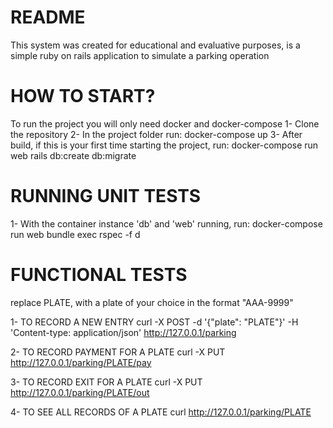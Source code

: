 # README
This system was created for educational and evaluative purposes, is a simple ruby on rails application to simulate a parking operation


# HOW TO START?
To run the project you will only need docker and docker-compose
1- Clone the repository
2- In the project folder run: docker-compose up
3- After build, if this is your first time starting the project, run: docker-compose run web rails db:create db:migrate

# RUNNING UNIT TESTS
1- With the container instance 'db' and 'web' running, run: docker-compose run web bundle exec rspec -f d

# FUNCTIONAL TESTS
replace PLATE, with a plate of your choice in the format "AAA-9999"

1- TO RECORD A NEW ENTRY 
curl -X POST -d '{"plate": "PLATE"}' -H 'Content-type: application/json' http://127.0.0.1/parking

2- TO RECORD PAYMENT FOR A PLATE
curl -X PUT http://127.0.0.1/parking/PLATE/pay

3- TO RECORD EXIT FOR A PLATE
curl -X PUT http://127.0.0.1/parking/PLATE/out

4- TO SEE ALL RECORDS OF A PLATE
curl http://127.0.0.1/parking/PLATE